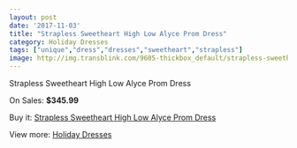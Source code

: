 ```yaml
---
layout: post
date: '2017-11-03'
title: "Strapless Sweetheart High Low Alyce Prom Dress"
category: Holiday Dresses
tags: ["unique","dress","dresses","sweetheart","strapless"]
image: http://img.transblink.com/9605-thickbox_default/strapless-sweetheart-high-low-alyce-prom-dress.jpg
---
```

Strapless Sweetheart High Low Alyce Prom Dress

On Sales: **$345.99**
<a href="https://www.transblink.com/en/holiday-dresses/3128-strapless-sweetheart-high-low-alyce-prom-dress.html"><amp-img layout="responsive" width="600" height="600" src="//img.transblink.com/9605-thickbox_default/strapless-sweetheart-high-low-alyce-prom-dress.jpg" alt="Strapless Sweetheart High Low Alyce Prom Dress 0" /></a>
<a href="https://www.transblink.com/en/holiday-dresses/3128-strapless-sweetheart-high-low-alyce-prom-dress.html"><amp-img layout="responsive" width="600" height="600" src="//img.transblink.com/9606-thickbox_default/strapless-sweetheart-high-low-alyce-prom-dress.jpg" alt="Strapless Sweetheart High Low Alyce Prom Dress 1" /></a>

Buy it: [Strapless Sweetheart High Low Alyce Prom Dress](https://www.transblink.com/en/holiday-dresses/3128-strapless-sweetheart-high-low-alyce-prom-dress.html "Strapless Sweetheart High Low Alyce Prom Dress")

View more: [Holiday Dresses](https://www.transblink.com/en/8-holiday-dresses "Holiday Dresses")